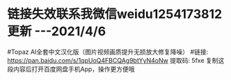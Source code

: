# 链接失效联系我微信weidu1254173812更新   ---2021/4/6 
#Topaz AI全套中文汉化版（图片视频画质提升无损放大修复降噪）
#链接: https://pan.baidu.com/s/1qpUoQ4FBCQAg9btYyN4oNw 提取码: 5fxe 复制这段内容后打开百度网盘手机App，操作更方便哦 
